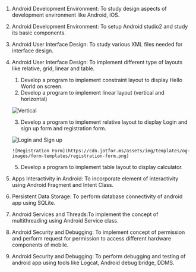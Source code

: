 
1. Android Development Environment: To study design aspects of development environment like Android, iOS.
   
2. Android Development Environment: To setup Android studio2 and study its basic components.

3. Android User Interface Design: To study various XML files needed for interface design.

4. Android User Interface Design: To implement different type of layouts like relative, grid, linear and table.
    1. Develop a program to implement constraint layout to display Hello World on screen.
    2. Develop a program to implement linear layout (vertical and horizontal)
      
      ![Vertical](https://www.tutlane.com/images/android/android_linearlayout_example_output.png)

   
   
    3. Develop a program to implement relative layout to display Login and sign up form and registration form.

      ![Login and Sign up](https://www.codingnepalweb.com/wp-content/uploads/2022/11/Login-Registration-Form-in-HTML-CSS.png)
       
       ![Registration Form](https://cdn.jotfor.ms/assets/img/templates/og-images/form-templates/registration-form.png)
       
    5. Develop a program to implement table layout to display calculator.

6. Apps Interactivity in Android: To incorporate element of interactivity using Android Fragment and Intent Class.

7. Persistent Data Storage: To perform database connectivity of android app using SQLite.

8. Android Services and Threads:To implement the concept of multithreading using Android Service class.

9. Android Security and Debugging: To implement concept of permission and perform request for permission to access different hardware components of mobile.

10. Android Security and Debugging: To perform debugging and testing of android app using tools like Logcat, Android debug bridge, DDMS.
